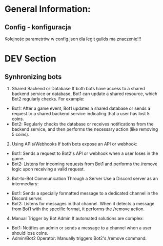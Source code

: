 # General Information:

## Config - konfiguracja
Kolejnośc parametrów w config.json dla legit guilds ma znaczenie!!!

# DEV Section
## Synhronizing bots
1. Shared Backend or Database
If both bots have access to a shared backend service or database, Bot1 can update a shared resource, which Bot2 regularly checks. For example:

- Bot1: After a game event, Bot1 updates a shared database or sends a request to a shared backend service indicating that a user has lost 5 coins.
- Bot2: Regularly checks the database or receives notifications from the backend service, and then performs the necessary action (like removing 5 coins).
2. Using APIs/Webhooks
If both bots expose an API or webhook:

- Bot1: Sends a request to Bot2's API or webhook when a user loses in the game.
- Bot2: Listens for incoming requests from Bot1 and performs the /remove logic upon receiving a valid request.
3. Bot-to-Bot Communication Through a Server
Use a Discord server as an intermediary:

- Bot1: Sends a specially formatted message to a dedicated channel in the Discord server.
- Bot2: Listens for messages in that channel. When it detects a message from Bot1 with the specific format, it performs the /remove action.
4. Manual Trigger by Bot Admin
If automated solutions are complex:

- Bot1: Notifies an admin or sends a message to a channel when a user should lose coins.
- Admin/Bot2 Operator: Manually triggers Bot2's /remove command.